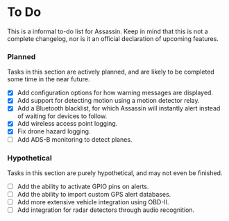 # To Do

This is a informal to-do list for Assassin. Keep in mind that this is not a complete changelog, nor is it an official declaration of upcoming features.

### Planned

Tasks in this section are actively planned, and are likely to be completed some time in the near future.

- [X] Add configuration options for how warning messages are displayed.
- [X] Add support for detecting motion using a motion detector relay.
- [X] Add a Bluetooth blacklist, for which Assassin will instantly alert instead of waiting for devices to follow.
- [X] Add wireless access point logging.
- [X] Fix drone hazard logging.
- [ ] Add ADS-B monitoring to detect planes.

### Hypothetical

Tasks in this section are purely hypothetical, and may not even be finished.

- [ ] Add the ability to activate GPIO pins on alerts.
- [ ] Add the ability to import custom GPS alert databases.
- [ ] Add more extensive vehicle integration using OBD-II.
- [ ] Add integration for radar detectors through audio recognition.

